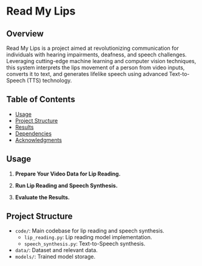 # Read My Lips

## Overview

Read My Lips is a project aimed at revolutionizing communication for individuals with hearing impairments, deafness, and speech challenges. Leveraging cutting-edge machine learning and computer vision techniques, this system interprets the lips movement of a person from video inputs, converts it to text, and generates lifelike speech using advanced Text-to-Speech (TTS) technology.

## Table of Contents

- [Usage](#usage)
- [Project Structure](#project-structure)
- [Results](#results)
- [Dependencies](#dependencies)
- [Acknowledgments](#acknowledgments)

## Usage

1. **Prepare Your Video Data  for Lip Reading.**

2. **Run Lip Reading and Speech Synthesis.**

3. **Evaluate the Results.**

## Project Structure

- `code/`: Main codebase for lip reading and speech synthesis.
  - `lip_reading.py`: Lip reading model implementation.
  - `speech_synthesis.py`: Text-to-Speech synthesis.
- `data/`: Dataset and relevant data.
- `models/`: Trained model storage.
- `results/`: Folder for evaluation results.
- `notebooks/`: Jupyter notebooks for exploration and analysis.

## Results

### Character Error Rate (CER): 7%
### Word Error Rate (WER): 12%

## Dependencies

- TensorFlow 2.10
- IBM Watson Text-to-Speech
- Other dependencies listed in `requirements.txt`

## Acknowledgments

- Special thanks to [IBM Watson](https://www.ibm.com/watson) for providing Text-to-Speech services.
- The dataset used in this project is based on the GRID dataset.

Feel free to contribute or report issues!
